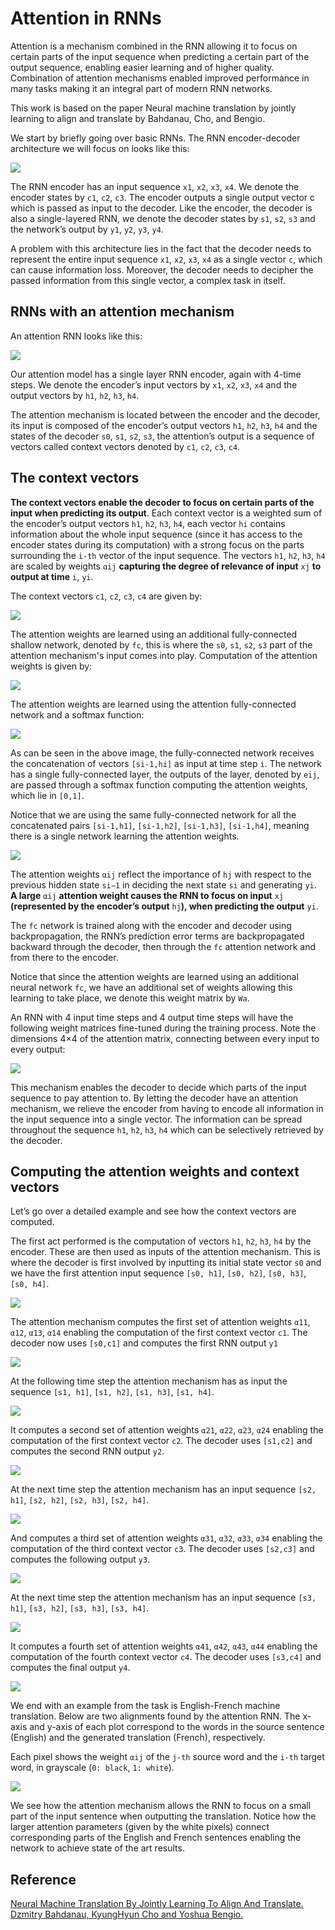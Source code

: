 # Attention in RNNs

Attention is a mechanism combined in the RNN allowing it to focus on certain parts of the input sequence when predicting a certain part of the output sequence, enabling easier learning and of higher quality. Combination of attention mechanisms enabled improved performance in many tasks making it an integral part of modern RNN networks.

This work is based on the paper Neural machine translation by jointly learning to align and translate by Bahdanau, Cho, and Bengio.

We start by briefly going over basic RNNs. The RNN encoder-decoder architecture we will focus on looks like this:

![](./images/1.jpeg)

The RNN encoder has an input sequence `x1`, `x2`, `x3`, `x4`. We denote the encoder states by `c1`, `c2`, `c3`. The encoder outputs a single output vector c which is passed as input to the decoder. Like the encoder, the decoder is also a single-layered RNN, we denote the decoder states by `s1`, `s2`, `s3` and the network’s output by `y1`, `y2`, `y3`, `y4`.

A problem with this architecture lies in the fact that the decoder needs to represent the entire input sequence `x1`, `x2`, `x3`, `x4` as a single vector `c`, which can cause information loss. Moreover, the decoder needs to decipher the passed information from this single vector, a complex task in itself.

## **RNNs with an attention mechanism**

An attention RNN looks like this:

![](./images/2.jpeg)

Our attention model has a single layer RNN encoder, again with 4-time steps. We denote the encoder’s input vectors by `x1`, `x2`, `x3`, `x4` and the output vectors by `h1`, `h2`, `h3`, `h4`.

The attention mechanism is located between the encoder and the decoder, its input is composed of the encoder’s output vectors `h1`, `h2`, `h3`, `h4` and the states of the decoder `s0`, `s1`, `s2`, `s3`, the attention’s output is a sequence of vectors called context vectors denoted by `c1`, `c2`, `c3`, `c4`.

## **The context vectors**

**The context vectors enable the decoder to focus on certain parts of the input when predicting its output**. Each context vector is a weighted sum of the encoder’s output vectors `h1`, `h2`, `h3`, `h4`, each vector `hi` contains information about the whole input sequence (since it has access to the encoder states during its computation) with a strong focus on the parts surrounding the `i-th` vector of the input sequence. The vectors `h1`, `h2`, `h3`, `h4` are scaled by weights `ɑij` **capturing the degree of relevance of input** `xj` **to output at time** `i`, `yi`.

The context vectors `c1`, `c2`, `c3`, `c4` are given by:

![](./images/3.jpeg)

The attention weights are learned using an additional fully-connected shallow network, denoted by `fc`, this is where the `s0`, `s1`, `s2`, `s3` part of the attention mechanism's input comes into play. Computation of the attention weights is given by:

![](./images/4.jpeg)

The attention weights are learned using the attention fully-connected network and a softmax function:

![](./images/5.jpeg)

As can be seen in the above image, the fully-connected network receives the concatenation of vectors `[si-1,hi]` as input at time step `i`. The network has a single fully-connected layer, the outputs of the layer, denoted by `eij`, are passed through a softmax function computing the attention weights, which lie in `[0,1]`.

Notice that we are using the same fully-connected network for all the concatenated pairs `[si-1,h1]`, `[si-1,h2]`, `[si-1,h3]`, `[si-1,h4]`, meaning there is a single network learning the attention weights.

![](./images/6.jpeg)

The attention weights `αij` reflect the importance of `hj` with respect to the previous hidden state `si−1` in deciding the next state `si` and generating `yi`. **A large** `αij` **attention weight causes the RNN to focus on input** `xj` **(represented by the encoder’s output** `hj`**), when predicting the output** `yi`.

The `fc` network is trained along with the encoder and decoder using backpropagation, the RNN’s prediction error terms are backpropagated backward through the decoder, then through the `fc` attention network and from there to the encoder.

Notice that since the attention weights are learned using an additional neural network `fc`, we have an additional set of weights allowing this learning to take place, we denote this weight matrix by `Wa`.

An RNN with 4 input time steps and 4 output time steps will have the following weight matrices fine-tuned during the training process. Note the dimensions 4×4 of the attention matrix, connecting between every input to every output:

![](./images/7.jpeg)

This mechanism enables the decoder to decide which parts of the input sequence to pay attention to. By letting the decoder have an attention mechanism, we relieve the encoder from having to encode all information in the input sequence into a single vector. The information can be spread throughout the sequence `h1`, `h2`, `h3`, `h4` which can be selectively retrieved by the decoder.

## **Computing the attention weights and context vectors**

Let’s go over a detailed example and see how the context vectors are computed.

The first act performed is the computation of vectors `h1`, `h2`, `h3`, `h4` by the encoder. These are then used as inputs of the attention mechanism. This is where the decoder is first involved by inputting its initial state vector `s0` and we have the first attention input sequence `[s0, h1]`, `[s0, h2]`, `[s0, h3]`, `[s0, h4]`.

![](./images/8.jpeg)

The attention mechanism computes the first set of attention weights `α11`, `α12`, `α13`, `α14` enabling the computation of the first context vector `c1`. The decoder now uses `[s0,c1]` and computes the first RNN output `y1`

![](./images/9.jpeg)

At the following time step the attention mechanism has as input the sequence `[s1, h1]`, `[s1, h2]`, `[s1, h3]`, `[s1, h4]`.

![](./images/10.jpeg)

It computes a second set of attention weights `α21`, `α22`, `α23`, `α24` enabling the computation of the first context vector `c2`. The decoder uses `[s1,c2]` and computes the second RNN output `y2`.

![](./images/11.jpeg)

At the next time step the attention mechanism has an input sequence `[s2, h1]`, `[s2, h2]`, `[s2, h3]`, `[s2, h4]`.

![](./images/12.jpeg)

And computes a third set of attention weights `α31`, `α32`, `α33`, `α34` enabling the computation of the third context vector `c3`. The decoder uses `[s2,c3]` and computes the following output `y3`.

![](./images/13.jpeg)

At the next time step the attention mechanism has an input sequence `[s3, h1]`, `[s3, h2]`, `[s3, h3]`, `[s3, h4]`.

![](./images/14.jpeg)

It computes a fourth set of attention weights `α41`, `α42`, `α43`, `α44` enabling the computation of the fourth context vector `c4`. The decoder uses `[s3,c4]` and computes the final output `y4`.

![](./images/15.jpeg)

We end with an example from the task is English-French machine translation. Below are two alignments found by the attention RNN. The x-axis and y-axis of each plot correspond to the words in the source sentence (English) and the generated translation (French), respectively.

Each pixel shows the weight `αij` of the `j-th` source word and the `i-th` target word, in grayscale (`0: black`, `1: white`).

![](./images/16.jpeg)

We see how the attention mechanism allows the RNN to focus on a small part of the input sentence when outputting the translation. Notice how the larger attention parameters (given by the white pixels) connect corresponding parts of the English and French sentences enabling the network to achieve state of the art results.

## Reference

[Neural Machine Translation By Jointly Learning To Align And Translate. Dzmitry Bahdanau, KyungHyun Cho and Yoshua Bengio.](https://arxiv.org/abs/1409.0473)
